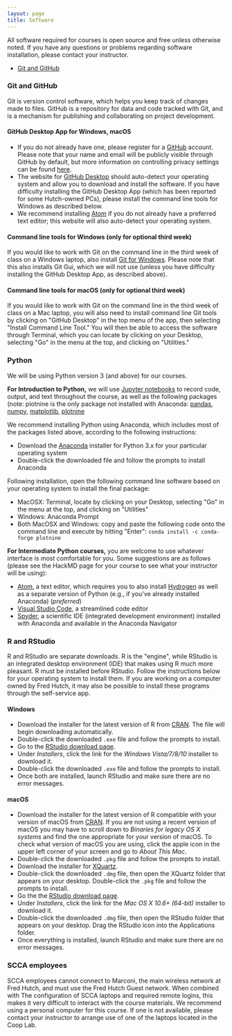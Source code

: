 ```yaml
---
layout: page
title: Software
---
```


All software required for courses is open source and free unless otherwise noted.
If you have any questions or problems regarding software installation, please contact
your instructor.

- [Git and GitHub](#git-and-github)

### Git and GitHub

Git is version control software, which helps you keep track of changes made to files.
GitHub is a repository for data and code tracked with Git, and is a mechanism for publishing
and collaborating on project development.

#### GitHub Desktop App for Windows, macOS

* If you do not already have one, please register for a [GitHub](https://github.com) account.
Please note that your name and email will be publicly visible through GitHub by default,
but more information on controlling privacy settings can be found
[here](https://help.github.com/articles/setting-your-commit-email-address-on-github/).
* The website for [GitHub Desktop](https://desktop.github.com) should auto-detect your operating system
and allow you to download and install the software. If you have difficulty installing the GitHub Desktop App 
(which has been reported for some Hutch-owned PCs), 
please install the command line tools for Windows as described below.
* We recommend installing [Atom](https://atom.io) if you do not already have a preferred text editor;
this website will also auto-detect your operating system.

#### Command line tools for Windows (only for optional third week)

If you would like to work with Git on the command line in the third week of class on a Windows laptop,
also install [Git for Windows](https://gitforwindows.org). Please note that this also installs Git Gui,
which we will not use (unless you have difficulty installing the GitHub Desktop App, as described above).

#### Command line tools for macOS (only for optional third week)

If you would like to work with Git on the command line in the third week of class on a Mac laptop,
you will also need to install command line Git tools by clicking on "GitHub Desktop" in the top menu of the app,
then selecting "Install Command Line Tool." You will then be able to access the software through
Terminal, which you can locate by clicking on your Desktop, selecting "Go" in the menu at the top,
and clicking on "Utilities."


### Python

We will be using Python version 3 (and above) for our courses. 

**For Introduction to Python,** we will use [Jupyter notebooks](http://jupyter.org) to record code, output, and text throughout the course, as well as the following packages (note: plotnine is the only package not installed with Anaconda: [pandas](http://pandas.pydata.org), [numpy](http://www.numpy.org), [matplotlib](https://matplotlib.org), [plotnine](https://plotnine.readthedocs.io/en/stable/) 

We recommend installing Python using Anaconda,
which includes most of the packages listed above, according to the following instructions:
* Download the [Anaconda](https://www.anaconda.com/download/) installer for
Python 3.x for your particular operating system
* Double-click the downloaded file and follow the prompts to install Anaconda

Following installation, open the following command line software based
on your operating system to install the final package:
* MacOSX: Terminal, locate by clicking on your Desktop, selecting "Go" in the menu at the top,
and clicking on "Utilities"
* Windows: Anaconda Prompt
* Both MacOSX and Windows: copy and paste the following code onto the
command line and execute by hitting "Enter":
`conda install -c conda-forge plotnine`

**For Intermediate Python courses,** you are welcome to use whatever interface is most comfortable for you. Some suggestions are as follows (please see the HackMD page for your course to see what your instructor will be using):
* [Atom](https://atom.io), a text editor, which requires you to also install [Hydrogen](https://atom.io/packages/hydrogen) as well as a separate version of Python (e.g., if you've already installed Anaconda) (*preferred*)
* [Visual Studio Code](https://code.visualstudio.com), a streamlined code editor
* [Spyder](https://www.spyder-ide.org), a scientific IDE (integrated development environment) installed with Anaconda and available in the Anaconda Navigator


### R and RStudio

R and RStudio are separate downloads.
R is the "engine", while RStudio is an integrated desktop environment (IDE) that makes using R much more pleasant.
R must be installed before RStudio.
Follow the instructions below for your operating system to install them.
If you are working on a computer owned by Fred Hutch,
it may also be possible to install these programs through the self-service app.

#### Windows

* Download the installer for the latest version of R from [CRAN](http://cran.r-project.org/bin/windows/base/release.htm).
  The file will begin downloading automatically.
* Double-click the downloaded `.exe` file and follow the prompts to install.
* Go to the [RStudio download page](https://www.rstudio.com/products/rstudio/download/#download).
* Under _Installers_, click the link for the _Windows Vista/7/8/10_ installer to download it.
* Double-click the downloaded `.exe` file and follow the prompts to install.
* Once both are installed, launch RStudio and make sure there are no error messages.

#### macOS

* Download the installer for the latest version of R compatible with your version of macOS from [CRAN](https://cran.r-project.org/bin/macosx/).
  If you are not using a recent version of macOS you may have to scroll down to _Binaries for legacy OS X systems_ and find the one appropriate for your version of macOS.
  To check what version of macOS you are using, click the apple icon in the upper left corner of your screen and go to _About This Mac_.
* Double-click the downloaded `.pkg` file and follow the prompts to install.
* Download the installer for [XQuartz](https://www.xquartz.org/).
* Double-click the downloaded `.dmg` file, then open the XQuartz folder that appears on your desktop. Double-click the `.pkg` file and follow the prompts to install.
* Go the the [RStudio download page](https://www.rstudio.com/products/rstudio/download/#download).
* Under _Installers_, click the link for the _Mac OS X 10.6+ (64-bit)_ installer to download it.
* Double-click the downloaded `.dmg` file, then open the RStudio folder that appears on your desktop. Drag the RStudio icon into the Applications folder.
* Once everything is installed, launch RStudio and make sure there are no error messages.

### SCCA employees

SCCA employees cannot connect to Marconi, the main wireless network at Fred Hutch, and must use the Fred Hutch Guest network. When combined with The configuration of SCCA laptops and required remote logins, this makes it very difficult to interact with the course materials. We recommend using a personal computer for this course. If one is not available, please contact your instructor to arrange use of one of the laptops located in the Coop Lab.
